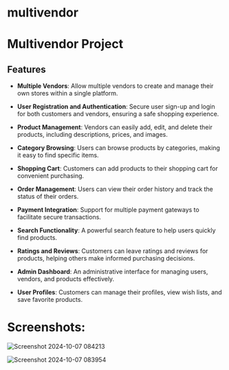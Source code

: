 # multivendor
# Multivendor Project

## Features

- **Multiple Vendors**: Allow multiple vendors to create and manage their own stores within a single platform.

- **User Registration and Authentication**: Secure user sign-up and login for both customers and vendors, ensuring a safe shopping experience.

- **Product Management**: Vendors can easily add, edit, and delete their products, including descriptions, prices, and images.

- **Category Browsing**: Users can browse products by categories, making it easy to find specific items.

- **Shopping Cart**: Customers can add products to their shopping cart for convenient purchasing.

- **Order Management**: Users can view their order history and track the status of their orders.

- **Payment Integration**: Support for multiple payment gateways to facilitate secure transactions.

- **Search Functionality**: A powerful search feature to help users quickly find products.

- **Ratings and Reviews**: Customers can leave ratings and reviews for products, helping others make informed purchasing decisions.

- **Admin Dashboard**: An administrative interface for managing users, vendors, and products effectively.

- **User Profiles**: Customers can manage their profiles, view wish lists, and save favorite products.

# Screenshots:
![Screenshot 2024-10-07 084213](https://github.com/user-attachments/assets/03d64b98-b39a-43ae-8299-192b98bc7b26)


![Screenshot 2024-10-07 083954](https://github.com/user-attachments/assets/80690936-ddb1-4612-8da9-2e7d1e15718b)
